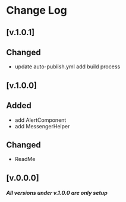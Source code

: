 # Change Log

## [v.1.0.1]

## Changed
- update auto-publish.yml add build process

## [v.1.0.0]

## Added
- add AlertComponent
- add MessengerHelper

## Changed
- ReadMe

## [v.0.0.0]
#### _All versions under v.1.0.0 are only setup_